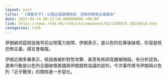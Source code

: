 ```yaml
---
layout: post
title: "《環看天下》：以國企圖破壞核談　須與伊避免全面衝突"
date: 2021-04-14 09:12:24.000000000 +08:00
link: https://news.rthk.hk/rthk/ch/component/k2/1585675-20210414.htm
categories: rthk
---
```


伊朗納坦茲核設施早前出現電力故障，伊朗表示，是以色列在幕後破壞，形容是核恐怖主義，揚言會報復。

伊朗近期多番表示，核設施被針對性攻擊、甚至有核研高層被暗殺。有分析認為，連串行動是以色列企圖破壞美國與伊朗就核協議的談判，今次事件將令伊朗與以色列「近乎戰爭」的關係進一步惡化。
